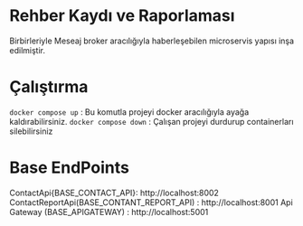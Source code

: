 # Rehber Kaydı ve Raporlaması
Birbirleriyle Meseaj broker aracılığıyla haberleşebilen microservis yapısı inşa edilmiştir.
# Çalıştırma 
`docker compose up` : Bu komutla projeyi docker aracılığıyla ayağa kaldırabilirsiniz.
`docker compose down` : Çalışan projeyi durdurup containerları silebilirsiniz

# Base EndPoints
ContactApi{BASE_CONTACT_API}: http://localhost:8002 
ContactReportApi(BASE_CONTANT_REPORT_API) : http://localhost:8001
Api Gateway (BASE_APIGATEWAY) : http://localhost:5001

